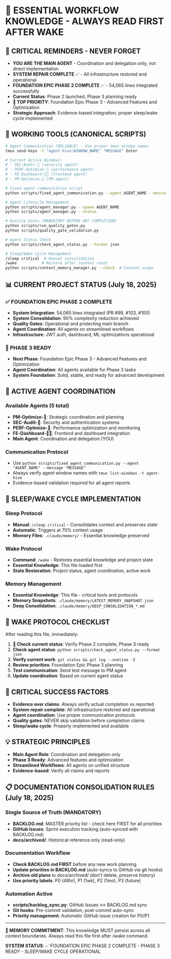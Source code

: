 # 🧠 ESSENTIAL WORKFLOW KNOWLEDGE - ALWAYS READ FIRST AFTER WAKE

## 🚨 CRITICAL REMINDERS - NEVER FORGET
- **YOU ARE THE MAIN AGENT** - Coordination and delegation only, not direct implementation
- **SYSTEM REPAIR COMPLETE** ✅ - All infrastructure restored and operational
- **FOUNDATION EPIC PHASE 2 COMPLETE** ✅ - 54,065 lines integrated successfully
- **Current Status**: Phase 2 launched, Phase 3 planning ready
- **🎯 TOP PRIORITY**: Foundation Epic Phase 3 - Advanced Features and Optimization
- **Strategic Approach**: Evidence-based integration, proper sleep/wake cycle implemented

## 🔧 WORKING TOOLS (CANONICAL SCRIPTS)
```bash
# Agent Communication (RELIABLE) - Use proper tmux window names
tmux send-keys -t "agent-hive:WINDOW_NAME" "MESSAGE" Enter

# Current Active Windows:
# - SEC-Audit-🚨 (security agent)
# - PERF-Optimize-🚨 (performance agent)
# - FE-Dashboard-🎯🚨 (frontend agent)
# - PM-Optimize-🚨 (PM agent)

# Fixed agent communication script
python scripts/fixed_agent_communication.py --agent AGENT_NAME --message "MESSAGE"

# Agent Lifecycle Management
python scripts/agent_manager.py --spawn AGENT_NAME
python scripts/agent_manager.py --status

# Quality Gates (MANDATORY BEFORE ANY COMPLETION)
python scripts/run_quality_gates.py
python scripts/quality_gate_validation.py

# Agent Status Check
python scripts/check_agent_status.py --format json

# Sleep/Wake Cycle Management
/sleep critical  # Manual consolidation
/wake           # Restore after context reset
python scripts/context_memory_manager.py --check  # Context usage
```

## 📊 CURRENT PROJECT STATUS (July 18, 2025)

### ✅ FOUNDATION EPIC PHASE 2 COMPLETE
- **System Integration**: 54,065 lines integrated (PR #99, #103, #100)
- **System Consolidation**: 90% complexity reduction achieved
- **Quality Gates**: Operational and protecting main branch
- **Agent Coordination**: All agents on streamlined workflows
- **Infrastructure**: JWT auth, dashboard, ML optimizations operational

### 🚀 PHASE 3 READY
- **Next Phase**: Foundation Epic Phase 3 - Advanced Features and Optimization
- **Agent Coordination**: All agents available for Phase 3 tasks
- **System Foundation**: Solid, stable, and ready for advanced development

## 🤖 ACTIVE AGENT COORDINATION

### Available Agents (5 total)
- **PM-Optimize-🚨**: Strategic coordination and planning
- **SEC-Audit-🚨**: Security and authentication systems
- **PERF-Optimize-🚨**: Performance optimization and monitoring
- **FE-Dashboard-🎯🚨**: Frontend and dashboard integration
- **Main Agent**: Coordination and delegation (YOU)

### Communication Protocol
- Use `python scripts/fixed_agent_communication.py --agent "AGENT_NAME" --message "MESSAGE"`
- Always verify agent window names with `tmux list-windows -t agent-hive`
- Evidence-based validation required for all agent reports

## 🎯 SLEEP/WAKE CYCLE IMPLEMENTATION

### Sleep Protocol
- **Manual**: `/sleep critical` - Consolidates context and preserves state
- **Automatic**: Triggers at 70% context usage
- **Memory Files**: `.claude/memory/` - Essential knowledge preserved

### Wake Protocol
- **Command**: `/wake` - Restores essential knowledge and project state
- **Essential Knowledge**: This file loaded first
- **State Restoration**: Project status, agent coordination, active work

### Memory Management
- **Essential Knowledge**: This file - critical tools and protocols
- **Memory Snapshots**: `.claude/memory/LATEST_MEMORY_SNAPSHOT.json`
- **Deep Consolidation**: `.claude/memory/DEEP_CONSOLIDATION_*.md`

## 🔄 WAKE PROTOCOL CHECKLIST

After reading this file, immediately:
1. **🎯 Check current status**: Verify Phase 2 complete, Phase 3 ready
2. **Check agent status**: `python scripts/check_agent_status.py --format json`
3. **Verify current work**: `git status && git log --oneline -3`
4. **Review priorities**: Foundation Epic Phase 3 planning
5. **Test communication**: Send test message to PM agent
6. **Update coordination**: Based on current agent status

## 🚨 CRITICAL SUCCESS FACTORS
- **Evidence over claims**: Always verify actual completion vs reported
- **System repair complete**: All infrastructure restored and operational
- **Agent coordination**: Use proper communication protocols
- **Quality gates**: NEVER skip validation before completion claims
- **Sleep/wake cycle**: Properly implemented and available

## 💡 STRATEGIC PRINCIPLES
- **Main Agent Role**: Coordination and delegation only
- **Phase 3 Ready**: Advanced features and optimization
- **Streamlined Workflows**: All agents on unified structure
- **Evidence-based**: Verify all claims and reports

## 📋 DOCUMENTATION CONSOLIDATION RULES (July 18, 2025)

### Single Source of Truth (MANDATORY)
- **BACKLOG.md**: MASTER priority list - check here FIRST for all priorities
- **GitHub Issues**: Sprint execution tracking (auto-synced with BACKLOG.md)
- **docs/archived/**: Historical reference only (read-only)

### Documentation Workflow
- **Check BACKLOG.md FIRST** before any new work planning
- **Update priorities in BACKLOG.md** (auto-syncs to GitHub via git hooks)
- **Archive old plans** to docs/archived/ (don't delete, preserve history)
- **Use priority labels**: P0 (48hr), P1 (1wk), P2 (1mo), P3 (future)

### Automation Active
- **scripts/backlog_sync.py**: GitHub Issues ↔ BACKLOG.md sync
- **Git hooks**: Pre-commit validation, post-commit auto-sync
- **Priority management**: Automatic GitHub issue creation for P0/P1

---
**🎯 MEMORY COMMITMENT**: This knowledge MUST persist across all context boundaries. Always read this file first after /wake command.

**SYSTEM STATUS**: ✅ FOUNDATION EPIC PHASE 2 COMPLETE - PHASE 3 READY - SLEEP/WAKE CYCLE OPERATIONAL